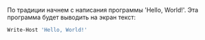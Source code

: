 По традиции начнем с написания программы 'Hello, World!'. Эта программа будет выводить на экран текст:

```sh
Write-Host 'Hello, World!'
```
